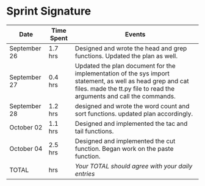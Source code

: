 # Sprint Signature

| Date        | Time Spent | Events
|-------------|------------|--------------------
| September 26| 1.7 hrs    | Designed and wrote the head and grep functions. Updated the plan as well.
| September 27| 0.4 hrs    | Updated the plan document for the implementation of the sys import statement, as well as head grep and cat files. made the tt.py file to read the arguments and call the commands. 
| September 28| 1.2 hrs    | designed and wrote the word count and sort functions. updated plan accordingly.
| October 02  | 1.1 hrs    | Designed and implemented the tac and tail functions. 
| October 04  | 2.5 hrs    | Designed and implemented the cut function. Began work on the paste function.
| TOTAL       | hrs        | *Your TOTAL should agree with your daily entries*
